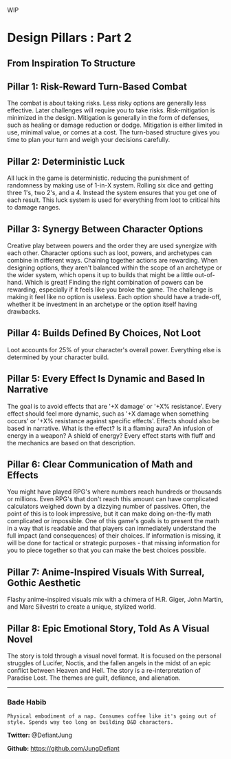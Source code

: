 WIP

# Design Pillars : Part 2
## From Inspiration To Structure

## Pillar 1: Risk-Reward Turn-Based Combat
The combat is about taking risks. Less risky options are generally less effective. Later challenges will require you to take risks. Risk-mitigation is minimized in the design. Mitigation is generally in the form of defenses, such as healing or damage reduction or dodge. Mitigation is either limited in use, minimal value, or comes at a cost. The turn-based structure gives you time to plan your turn and weigh your decisions carefully.

## Pillar 2: Deterministic Luck
All luck in the game is deterministic. reducing the punishment of randomness by making use of 1-in-X system. Rolling six dice and getting three 1's, two 2's, and a 4. Instead the system ensures that you get one of each result. This luck system is used for everything from loot to critical hits to damage ranges.

## Pillar 3: Synergy Between Character Options
Creative play between powers and the order they are used synergize with each other. Character options such as loot, powers, and archetypes can combine in different ways. Chaining together actions are rewarding. When designing options, they aren't balanced within the scope of an archetype or the wider system, which opens it up to builds that might be a little out-of-hand. Which is great! Finding the right combination of powers can be rewarding, especially if it feels like you broke the game. The challenge is making it feel like no option is useless. Each option should have a trade-off, whether it be investment in an archetype or the option itself having drawbacks.

## Pillar 4: Builds Defined By Choices, Not Loot
Loot accounts for 25% of your character's overall power. Everything else is determined by your character build.

## Pillar 5: Every Effect Is Dynamic and Based In Narrative
The goal is to avoid effects that are '+X damage' or '+X% resistance'. Every effect should feel more dynamic, such as '+X damage when something occurs' or '+X% resistance against specific effects'. Effects should also be based in narrative. What is the effect? Is it a flaming aura? An infusion of energy in a weapon? A shield of energy? Every effect starts with fluff and the mechanics are based on that description.

## Pillar 6: Clear Communication of Math and Effects
You might have played RPG's where numbers reach hundreds or thousands or millions. Even RPG's that don't reach this amount can have complicated calculators weighed down by a dizzying number of passives. Often, the point of this is to look impressive, but it can make doing on-the-fly math complicated or impossible. One of this game's goals is to present the math in a way that is readable and that players can immediately understand the full impact (and consequences) of their choices. If information is missing, it will be done for tactical or strategic purposes - that missing information for you to piece together so that you can make the best choices possible.

## Pillar 7: Anime-Inspired Visuals With Surreal, Gothic Aesthetic
Flashy anime-inspired visuals mix with a chimera of H.R. Giger, John Martin, and Marc Silvestri to create a unique, stylized world. 

## Pillar 8: Epic Emotional Story, Told As A Visual Novel
The story is told through a visual novel format. It is focused on the personal struggles of Lucifer, Noctis, and the fallen angels in the midst of an epic conflict between Heaven and Hell. The story is a re-interpretation of Paradise Lost. The themes are guilt, defiance, and alienation.

---
### Bade Habib

```Physical embodiment of a nap. Consumes coffee like it's going out of style. Spends way too long on building D&D characters.```

**Twitter:** @DefiantJung

**Github:** https://github.com/JungDefiant
